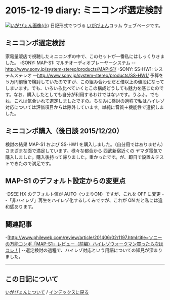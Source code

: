 2015-12-19 diary: ミニコンポ選定検討
=====================================================================================================
[![いがぴょん画像(小)](https://igapyon.github.io/diary/images/iga200306s.jpg "いがぴょん")](https://igapyon.github.io/diary/memo/memoigapyon.html) 日記形式でつづる [いがぴょん](https://igapyon.github.io/diary/memo/memoigapyon.html)コラム ウェブページです。

## ミニコンポ選定検討

家電量販店で視聴したミニコンポの中で、このセットが一番私にはしっくりきました。
-SONY: MAP-S1: マルチオーディオプレーヤーシステム
--http://www.sony.jp/system-stereo/products/MAP-S1/
-SONY: SS-HW1: システムステレオ
--http://www.sony.jp/system-stereo/products/SS-HW1/
予算を５万円前後で検討していたのですが、この組み合わせだと倍以上の値段になってしまいます。でも、いろいろ比べていくとこの構成どうしても魅力を感じたのです。なお、購入したとしても自分が利用するわけではないです。うふふ。でもね、これは気合いれて選定しましたですの。ちなみに検討の過程で私はハイレゾ対応については評価項目からは除外しています。単純に音質＋機能性で選択しました。


## ミニコンポ購入（後日談 2015/12/20）

検討の結果 MAP-S1 および SS-HW1 を購入しました。（自分用ではありません）さまざまな面で満足しています。様々な都合から 西武新宿近くの ヤマダ電気で購入しました。購入後持って帰りました。重かったです。が、即日で設置＆テストできたので満足です。


## MAP-S1 のデフォルト設定からの変更点

-DSEE HX のデフォルト値が AUTO（つまりON）ですが、これを OFF に変更
--「非ハイレゾ」再生をハイレゾ化するしくみですが、これが ON だと私には違和感あります。


## 関連記事

-[http://www.phileweb.com/review/article/201406/02/1197.html:title=ソニーの万能コンポ「MAP-S1」レビュー（前編）ハイレゾウォークマン買ったら次はコレ！]
--選定検討の過程で、ハイレゾ対応という用語についての知見が深まりました。



----------------------------------------------------------------------------------------------------

## この日記について
[いがぴょんについて](http://www.igapyon.jp/igapyon/diary/memo/memoigapyon.html) / [インデックスに戻る](https://igapyon.github.io/diary/idxall.html)

